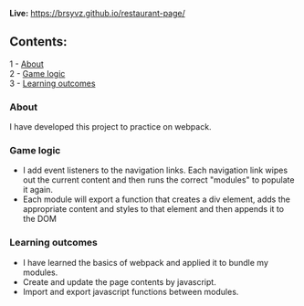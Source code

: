 <b>Live:</b> https://brsyvz.github.io/restaurant-page/

## Contents:
1 - [About](#about)\
2 - [Game logic](#gl)\
3 - [Learning outcomes](#la)


<h3 id=about>About</h3>
I have developed this project to practice on webpack.

<h3 id="gl">Game logic</h3>

+ I add event listeners to the navigation links. Each navigation link wipes out the current content and then runs the correct "modules" to populate it again.
+ Each module will export a function that creates a div element, adds the appropriate content and styles to that element and then appends it to the DOM

<h3 id="la">Learning outcomes</h3>

- I have learned the basics of webpack and applied it to bundle my modules.
- Create and update the page contents by javascript.
- Import and export javascript functions between modules.

